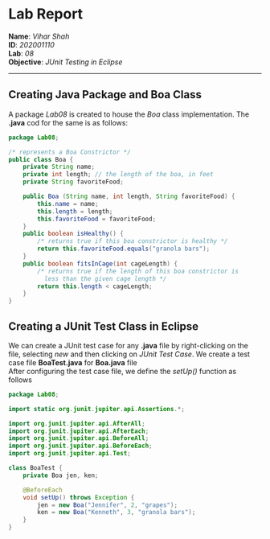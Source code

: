 # Lab Report

**Name**: _Vihar Shah_  
**ID**: _202001110_  
**Lab**: _08_  
**Objective**: _JUnit Testing in Eclipse_

---

## Creating Java Package and Boa Class

A package _Lab08_ is created to house the _Boa_ class implementation. The **.java** cod for the same is as follows:

```java
package Lab08;

/* represents a Boa Constrictor */
public class Boa {
	private String name;
	private int length; // the length of the boa, in feet
	private String favoriteFood;

	public Boa (String name, int length, String favoriteFood) {
		this.name = name;
		this.length = length;
		this.favoriteFood = favoriteFood;
	}
	public boolean isHealthy() {
		/* returns true if this boa constrictor is healthy */
		return this.favoriteFood.equals("granola bars");
	}
	public boolean fitsInCage(int cageLength) {
		/* returns true if the length of this boa constrictor is
	 	  less than the given cage length */
		return this.length < cageLength;
	}
}
```

## Creating a JUnit Test Class in Eclipse

We can create a JUnit test case for any **.java** file by right-clicking on the file, selecting _new_ and then clicking on _JUnit Test Case_. We create a test case file **BoaTest.java** for **Boa.java** file  
After configuring the test case file, we define the _setUp()_ function as follows

```java
package Lab08;

import static org.junit.jupiter.api.Assertions.*;

import org.junit.jupiter.api.AfterAll;
import org.junit.jupiter.api.AfterEach;
import org.junit.jupiter.api.BeforeAll;
import org.junit.jupiter.api.BeforeEach;
import org.junit.jupiter.api.Test;

class BoaTest {
	private Boa jen, ken;

	@BeforeEach
	void setUp() throws Exception {
		jen = new Boa("Jennifer", 2, "grapes");
		ken = new Boa("Kenneth", 3, "granola bars");
	}
}
```
